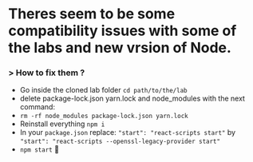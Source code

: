 # Theres seem to be some compatibility issues with some of the labs and new vrsion of Node.

### > How to fix them ?

- Go inside the cloned lab folder `cd path/to/the/lab`
- delete package-lock.json yarn.lock and node_modules with the next command:
- `rm -rf node_modules package-lock.json yarn.lock`
- Reinstall everything `npm i`
- In your `package.json` replace: `"start": "react-scripts start"` by `"start": "react-scripts --openssl-legacy-provider start"`
- `npm start` 🥳
